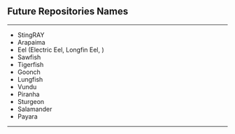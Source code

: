 ## Future Repositories Names

---
* StingRAY
* Arapaima
* Eel (Electric Eel, Longfin Eel, )
* Sawfish
* Tigerfish
* Goonch
* Lungfish
* Vundu
* Piranha
* Sturgeon
* Salamander
* Payara
---

